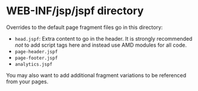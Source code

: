 WEB-INF/jsp/jspf directory
==========================

Overrides to the default page fragment files go in this directory:

* `head.jspf`: Extra content to go in the header. It is strongly recommended
*not* to add script tags here and instead use AMD modules for all code.
* `page-header.jspf`
* `page-footer.jspf`
* `analytics.jspf`

You may also want to add additional fragment variations to be referenced
from your pages.